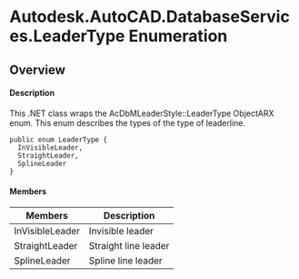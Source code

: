 # Autodesk.AutoCAD.DatabaseServices.LeaderType Enumeration

## Overview

#### Description
This .NET class wraps the AcDbMLeaderStyle::LeaderType ObjectARX enum. 
This enum describes the types of the type of leaderline.
```text
public enum LeaderType {
  InVisibleLeader,
  StraightLeader,
  SplineLeader
}
```

#### Members
| Members | Description |
| --- | --- |
| InVisibleLeader | Invisible leader |
| StraightLeader | Straight line leader |
| SplineLeader | Spline line leader |